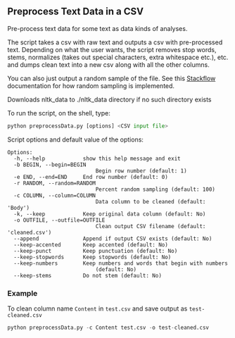 ## Preprocess Text Data in a CSV 

Pre-process text data for some text as data kinds of analyses. 

The script takes a csv with raw text and outputs a csv with pre-processed text. Depending on what the user wants, the script removes stop words, stems, normalizes (takes out special characters, extra whitespace etc.), etc. and dumps clean text into a new csv along with all the other columns.  

You can also just output a random sample of the file. See this [Stackflow](http://stackoverflow.com/questions/692312/randomly-pick-lines-from-a-file-without-slurping-it-with-unix) documentation for how random sampling is implemented.

Downloads nltk_data to ./nltk_data directory if no such directory exists  

To run the script, on the shell, type:
```python
python preprocessData.py [options] <CSV input file>
```

Script options and default value of the options:  
```  
Options:
  -h, --help            show this help message and exit
  -b BEGIN, --begin=BEGIN
                            Begin row number (default: 1)
  -e END, --end=END     End row number (default: 0)
  -r RANDOM, --random=RANDOM
                            Percent random sampling (default: 100)
  -c COLUMN, --column=COLUMN
                            Data column to be cleaned (default: 'Body')
  -k, --keep            Keep original data column (default: No)
  -o OUTFILE, --outfile=OUTFILE
                            Clean output CSV filename (default: 'cleaned.csv')
  --append              Append if output CSV exists (default: No)
  --keep-accented       Keep accented (default: No)
  --keep-punct          Keep punctuation (default: No)
  --keep-stopwords      Keep stopwords (default: No)
  --keep-numbers        Keep numbers and words that begin with numbers
                            (default: No)
  --keep-stems          Do not stem (default: No)
```

### Example

To clean column name `Content` in `test.csv` and save output as `test-cleaned.csv`

```python
python preprocessData.py -c Content test.csv -o test-cleaned.csv
```